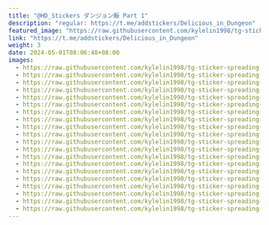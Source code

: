 ```yaml
---
title: "@HD_Stickers ダンジョン飯 Part 1"
description: "regular: https://t.me/addstickers/Delicious_in_Dungeon"
featured_image: "https://raw.githubusercontent.com/kylelin1998/tg-sticker-spreading-worldwide-images/main/img/865411ea-df4c-4121-81e5-49347cdf0cfb.jpg"
link: "https://t.me/addstickers/Delicious_in_Dungeon"
weight: 3
date: 2024-05-01T08:06:48+08:00
images:
  - https://raw.githubusercontent.com/kylelin1998/tg-sticker-spreading-worldwide-images/main/img/865411ea-df4c-4121-81e5-49347cdf0cfb.jpg
  - https://raw.githubusercontent.com/kylelin1998/tg-sticker-spreading-worldwide-images/main/img/77c7816e-8d82-41c1-86f0-f1dde7ce377c.jpg
  - https://raw.githubusercontent.com/kylelin1998/tg-sticker-spreading-worldwide-images/main/img/da9aa7e3-4eb3-49d3-aeac-b24741a5e112.jpg
  - https://raw.githubusercontent.com/kylelin1998/tg-sticker-spreading-worldwide-images/main/img/46b0ea54-6973-478c-a789-17c26aed7a31.jpg
  - https://raw.githubusercontent.com/kylelin1998/tg-sticker-spreading-worldwide-images/main/img/c0e87dd6-f60e-48cf-a07e-a5217f7a57a0.jpg
  - https://raw.githubusercontent.com/kylelin1998/tg-sticker-spreading-worldwide-images/main/img/ee6c4bbf-1d3d-4d0b-b81b-dea9f9d50ca5.jpg
  - https://raw.githubusercontent.com/kylelin1998/tg-sticker-spreading-worldwide-images/main/img/ea24ef79-38ce-4576-8b61-1b4f3b7a8784.jpg
  - https://raw.githubusercontent.com/kylelin1998/tg-sticker-spreading-worldwide-images/main/img/ef9533e1-014f-4324-91f3-29bec635b4cb.jpg
  - https://raw.githubusercontent.com/kylelin1998/tg-sticker-spreading-worldwide-images/main/img/d758474b-1f0c-43c3-92f0-15e00d396d8c.jpg
  - https://raw.githubusercontent.com/kylelin1998/tg-sticker-spreading-worldwide-images/main/img/1d3ab4e8-5e9f-4371-93ed-663780cb34a3.jpg
  - https://raw.githubusercontent.com/kylelin1998/tg-sticker-spreading-worldwide-images/main/img/30e6eea9-ff6a-414c-8abf-d55d4526c55c.jpg
  - https://raw.githubusercontent.com/kylelin1998/tg-sticker-spreading-worldwide-images/main/img/a8c09bc0-6908-4041-96bb-0e9dbd398c6c.jpg
  - https://raw.githubusercontent.com/kylelin1998/tg-sticker-spreading-worldwide-images/main/img/8ef1f8d2-432e-4e30-adb8-772a70d06889.jpg
  - https://raw.githubusercontent.com/kylelin1998/tg-sticker-spreading-worldwide-images/main/img/7999fcfd-e20b-4b0c-8d15-98b2b2222812.jpg
  - https://raw.githubusercontent.com/kylelin1998/tg-sticker-spreading-worldwide-images/main/img/2337ae2a-3837-4508-9f27-ae49c1017f42.jpg
  - https://raw.githubusercontent.com/kylelin1998/tg-sticker-spreading-worldwide-images/main/img/cc08deee-9194-47f2-8489-7bf28cf4ac24.jpg
  - https://raw.githubusercontent.com/kylelin1998/tg-sticker-spreading-worldwide-images/main/img/bf845927-10d9-4a06-a9af-138fafdb18ff.jpg
  - https://raw.githubusercontent.com/kylelin1998/tg-sticker-spreading-worldwide-images/main/img/f9f1a5ff-6441-4af4-8027-a7f481824ec1.jpg
  - https://raw.githubusercontent.com/kylelin1998/tg-sticker-spreading-worldwide-images/main/img/698ea82c-c1d1-4a10-a211-ec9c4f8b0173.jpg
  - https://raw.githubusercontent.com/kylelin1998/tg-sticker-spreading-worldwide-images/main/img/174951ca-6497-427b-ada3-9840752a398a.jpg
---
```

